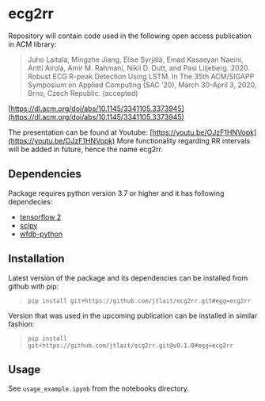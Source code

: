 # ecg2rr

Repository will contain code used in the following open access publication in ACM library:

> Juho Laitala, Mingzhe Jiang, Elise Syrjälä, Emad Kasaeyan Naeini, Antti Airola, Amir M. Rahmani, Nikil D. Dutt, and Pasi Liljeberg. 2020. Robust ECG R-peak Detection Using LSTM. In The 35th ACM/SIGAPP Symposium on Applied Computing (SAC ’20), March 30-April 3, 2020, Brno, Czech Republic. (accepted)

[https://dl.acm.org/doi/abs/10.1145/3341105.3373945](https://dl.acm.org/doi/abs/10.1145/3341105.3373945)

The presentation can be found at Youtube:
[https://youtu.be/OJzF1HNVopk](https://youtu.be/OJzF1HNVopk)
More functionality regarding RR intervals will be added in future, hence the name ecg2rr.

## Dependencies

Package requires python version 3.7 or higher and it has following dependecies:

* [tensorflow 2](https://www.tensorflow.org/)
* [scipy](https://www.scipy.org/)
* [wfdb-python](https://github.com/MIT-LCP/wfdb-python)

## Installation

Latest version of the package and its dependencies can be installed from github with pip:

> `pip install git+https://github.com/jtlait/ecg2rr.git#egg=ecg2rr`

Version that was used in the upcoming publication can be installed in similar fashion:

> `pip install git+https://github.com/jtlait/ecg2rr.git@v0.1.0#egg=ecg2rr`

## Usage

See `usage_example.ipynb` from the notebooks directory.


